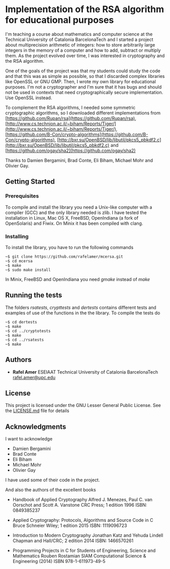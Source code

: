 # Implementation of the RSA algorithm for educational purposes

I'm teaching a course about mathematics and computer science at the Technical University of Catalonia BarcelonaTech and I started a project about multiprecision arithmetic of integers: how to store arbitrarily  large integers  in the memory of a computer and how to add, subtract or multiply them. As the project evolved over time, I was interested in cryptography and the RSA algorithm.

One of the goals of the project was that my students could study the code and that this was as simple as possible, so that I discarded complex libraries like OpenSSL or GNU GMP. Then, I wrote my own library for educational purposes. I'm not a cryptographer and I'm sure that it has bugs and should not be used  in contexts that need cryptographically secure implementation. Use OpenSSL instead.

To complement the RSA algorithms, I needed some symmetric cryptographic algorithms, so I downloaded different implementations from [https://github.com/Rupan/rsa](https://github.com/Rupan/rsa), [http://www.cs.technion.ac.il/~biham/Reports/Tiger/](http://www.cs.technion.ac.il/~biham/Reports/Tiger/), [https://github.com/B-Con/crypto-algorithms](https://github.com/B-Con/crypto-algorithms), [http://bxr.su/OpenBSD/lib/libutil/pkcs5_pbkdf2.c](http://bxr.su/OpenBSD/lib/libutil/pkcs5_pbkdf2.c) and [https://github.com/ogay/sha2](https://github.com/ogay/sha2)

Thanks to Damien Bergamini, Brad Conte, Eli Biham, Michael Mohr and Olivier Gay.

## Getting Started

### Prerequisites

To compile and install the library you need a Unix-like computer with a compiler (GCC) and the only library needed is zlib. I have tested the installation in Linux, Mac OS X, FreeBSD, OpenIndiana (a fork of OpenSolaris) and Fiwix. On Minix it has been compiled with clang.

### Installing

To install the library, you have to run the following commands
```
~$ git clone https://github.com/rafelamer/mcersa.git
~$ cd mcersa
~$ make
~$ sudo make install
```
In Minix, FreeBSD and OpenIndiana you need *gmake* instead of *make*

## Running the tests

The folders *rsatests*, *crypttests* and *dertests* contains different tests and examples of use of the functions in the the library. To compile the tests do
```
~$ cd dertests
~$ make
~$ cd ../cryptotests
~$ make
~$ cd ../rsatests
~$ make
```
## Authors

* **Rafel Amer**
ESEIAAT
Technical University of Catalonia BarcelonaTech
rafel.amer@upc.edu


## License

This project is licensed under the GNU Lesser General Public License.  See the [LICENSE.md](LICENSE.md) file for details

## Acknowledgments

I want to acknowledge

- Damien Bergamini
- Brad Conte
- Eli Biham
- Michael Mohr
- Olivier Gay

I have used some of their code in the project.

And also the authors of the excellent books

- Handbook of Applied Cryptography
Alfred J. Menezes, ‎Paul C. van Oorschot and   Scott A. Vanstone
CRC Press; 1 edition
1996
ISBN: 0849385237

- Applied Cryptography: Protocols, Algorithms and Source Code in C
Bruce Schneier
Wiley; 1 edition
2015
ISBN: 1119096723

- Introduction to Modern Cryptography
Jonathan Katz and Yehuda Lindell
Chapman and Hall/CRC; 2 edition
2014
ISBN: 1466570261

- Programming Projects in C for Students of
Engineering, Science and Mathematics
Rouben Rostamian
SIAM
Computational Science & Engineering (2014)
ISBN 978-1-611973-49-5
